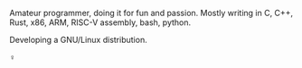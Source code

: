 Amateur programmer, doing it for fun and passion. Mostly writing in C, C++, Rust, x86, ARM, RISC-V assembly, bash, python.

Developing a GNU/Linux distribution.

♀️
